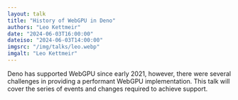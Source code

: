 ```yaml
---
layout: talk
title: "History of WebGPU in Deno"
authors: "Leo Kettmeir"
date: "2024-06-03T16:00:00"
dateiso: "2024-06-03T14:00:00"
imgsrc: "/img/talks/leo.webp"
imgalt: "Leo Kettmeir"
---
```


Deno has supported WebGPU since early 2021, however, there were several challenges in providing a performant WebGPU implementation. This talk will cover the series of events and changes required to achieve support.


